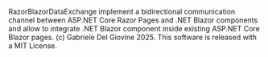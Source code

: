 RazorBlazorDataExchange implement a bidirectional communication channel between ASP.NET Core Razor Pages and .NET Blazor components and allow to integrate .NET Blazor component inside existing ASP.NET Core Blazor pages.
(c) Gabriele Del Giovine 2025. This software is released with a MIT License.
